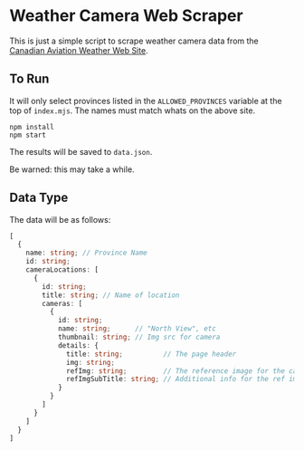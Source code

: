 # Weather Camera Web Scraper

This is just a simple script to scrape weather camera data from the [Canadian Aviation Weather Web Site](https://www.metcam.navcanada.ca/dawc/lb/index.jsp).


## To Run

It will only select provinces listed in the `ALLOWED_PROVINCES` variable at the top of `index.mjs`. The names must match whats on the above site.

```shell
npm install
npm start
```

The results will be saved to `data.json`.

Be warned: this may take a while.

## Data Type
The data will be as follows:

```typescript
[
  {
    name: string; // Province Name
    id: string;
    cameraLocations: [
      {
        id: string;
        title: string; // Name of location
        cameras: [
          {
            id: string;
            name: string;      // "North View", etc
            thumbnail: string; // Img src for camera
            details: {
              title: string;          // The page header
              img: string;
              refImg: string;         // The reference image for the camera
              refImgSubTitle: string; // Additional info for the ref image
            }
          }
        ]
      }
    ]
  }
]
```
